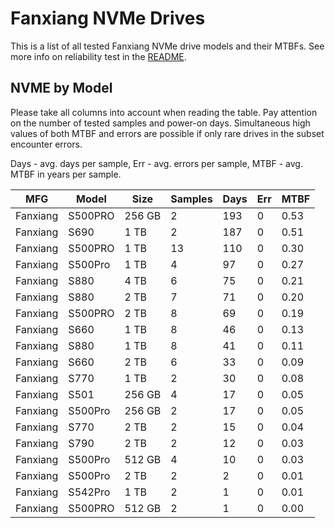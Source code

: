 Fanxiang NVMe Drives
====================

This is a list of all tested Fanxiang NVMe drive models and their MTBFs. See more
info on reliability test in the [README](https://github.com/linuxhw/SMART).

NVME by Model
------------

Please take all columns into account when reading the table. Pay attention on the
number of tested samples and power-on days. Simultaneous high values of both MTBF
and errors are possible if only rare drives in the subset encounter errors.

Days - avg. days per sample,
Err  - avg. errors per sample,
MTBF - avg. MTBF in years per sample.

| MFG       | Model              | Size   | Samples | Days  | Err   | MTBF |
|-----------|--------------------|--------|---------|-------|-------|------|
| Fanxiang  | S500PRO            | 256 GB | 2       | 193   | 0     | 0.53   |
| Fanxiang  | S690               | 1 TB   | 2       | 187   | 0     | 0.51   |
| Fanxiang  | S500PRO            | 1 TB   | 13      | 110   | 0     | 0.30   |
| Fanxiang  | S500Pro            | 1 TB   | 4       | 97    | 0     | 0.27   |
| Fanxiang  | S880               | 4 TB   | 6       | 75    | 0     | 0.21   |
| Fanxiang  | S880               | 2 TB   | 7       | 71    | 0     | 0.20   |
| Fanxiang  | S500PRO            | 2 TB   | 8       | 69    | 0     | 0.19   |
| Fanxiang  | S660               | 1 TB   | 8       | 46    | 0     | 0.13   |
| Fanxiang  | S880               | 1 TB   | 8       | 41    | 0     | 0.11   |
| Fanxiang  | S660               | 2 TB   | 6       | 33    | 0     | 0.09   |
| Fanxiang  | S770               | 1 TB   | 2       | 30    | 0     | 0.08   |
| Fanxiang  | S501               | 256 GB | 4       | 17    | 0     | 0.05   |
| Fanxiang  | S500Pro            | 256 GB | 2       | 17    | 0     | 0.05   |
| Fanxiang  | S770               | 2 TB   | 2       | 15    | 0     | 0.04   |
| Fanxiang  | S790               | 2 TB   | 2       | 12    | 0     | 0.03   |
| Fanxiang  | S500Pro            | 512 GB | 4       | 10    | 0     | 0.03   |
| Fanxiang  | S500Pro            | 2 TB   | 2       | 2     | 0     | 0.01   |
| Fanxiang  | S542Pro            | 1 TB   | 2       | 1     | 0     | 0.01   |
| Fanxiang  | S500PRO            | 512 GB | 2       | 1     | 0     | 0.00   |
